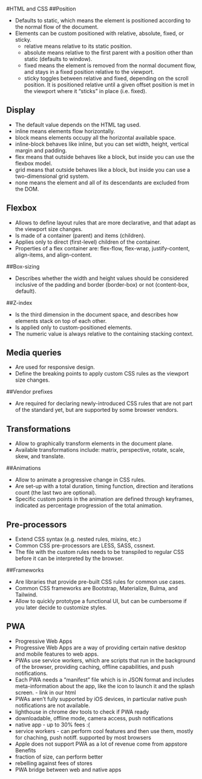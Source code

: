#HTML and CSS
##Position
- Defaults to static, which means the element is positioned according to the normal flow of the document.
- Elements can be custom positioned with relative, absolute, fixed, or sticky.
  - relative means relative to its static position.
  - absolute means relative to the first parent with a position other than static (defaults to window).
  - fixed means the element is removed from the normal document flow, and stays in a fixed position relative to the viewport.
  - sticky toggles between relative and fixed, depending on the scroll position. It is positioned relative until a given offset position is met in the viewport where it “sticks” in place (i.e. fixed).

## Display
- The default value depends on the HTML tag used.
- inline means elements flow horizontally.
- block means elements occupy all the horizontal available space.
- inline-block behaves like inline, but you can set width, height, vertical margin and padding.
- flex means that outside behaves like a block, but inside you can use the flexbox model.
- grid means that outside behaves like a block, but inside you can use a two-dimensional grid system.
- none means the element and all of its descendants are excluded from the DOM.

## Flexbox
- Allows to define layout rules that are more declarative, and that adapt as the viewport size changes.
- Is made of a container (parent) and items (children).
- Applies only to direct (first-level) children of the container.
- Properties of a flex container are: flex-flow, flex-wrap, justify-content, align-items, and align-content.

##Box-sizing
- Describes whether the width and height values should be considered inclusive of the padding and border (border-box) or not (content-box, default).

##Z-index
- Is the third dimension in the document space, and describes how elements stack on top of each other.
- Is applied only to custom-positioned elements.
- The numeric value is always relative to the containing stacking context.

## Media queries
- Are used for responsive design.
- Define the breaking points to apply custom CSS rules as the viewport size changes.

##Vendor prefixes
- Are required for declaring newly-introduced CSS rules that are not part of the standard yet, but are supported by some browser vendors.

## Transformations
- Allow to graphically transform elements in the document plane.
- Available transformations include: matrix, perspective, rotate, scale, skew, and translate.

##Animations
- Allow to animate a progressive change in CSS rules.
- Are set-up with a total duration, timing function, direction and iterations count (the last two are optional).
- Specific custom points in the animation are defined through keyframes, indicated as percentage progression of the total animation.

## Pre-processors
- Extend CSS syntax (e.g. nested rules, mixins, etc.)
- Common CSS pre-processors are LESS, SASS, cssnext.
- The file with the custom rules needs to be transpiled to regular CSS before it can be interpreted by the browser.

##Frameworks
- Are libraries that provide pre-built CSS rules for common use cases.
- Common CSS frameworks are Bootstrap, Materialize, Bulma, and Tailwind.
- Allow to quickly prototype a functional UI, but can be cumbersome if you later decide to customize styles.

## PWA
- Progressive Web Apps
- Progressive Web Apps are a way of providing certain native desktop and mobile features to web apps.
- PWAs use service workers, which are scripts that run in the background of the browser, providing caching, offline capabilities, and push notifications.
- Each PWA needs a “manifest” file which is in JSON format and includes meta-information about the app, like the icon to launch it and the splash screen. - link in our html
- PWAs aren’t fully supported by iOS devices, in particular native push notifications are not available.
- lighthouse in chrome dev tools to check if PWA ready
- downloadable, offline mode, camera access, push notifications
- native app - up to 30% fees :( 
- service workers - can perform cool features and then use them, mostly for chaching, push notiff. supported by most browsers
- Apple does not support PWA as a lot of revenue come from appstore
Benefits
- fraction of size, can perform better
- rebelling against fees of stores
- PWA bridge between web and native apps
